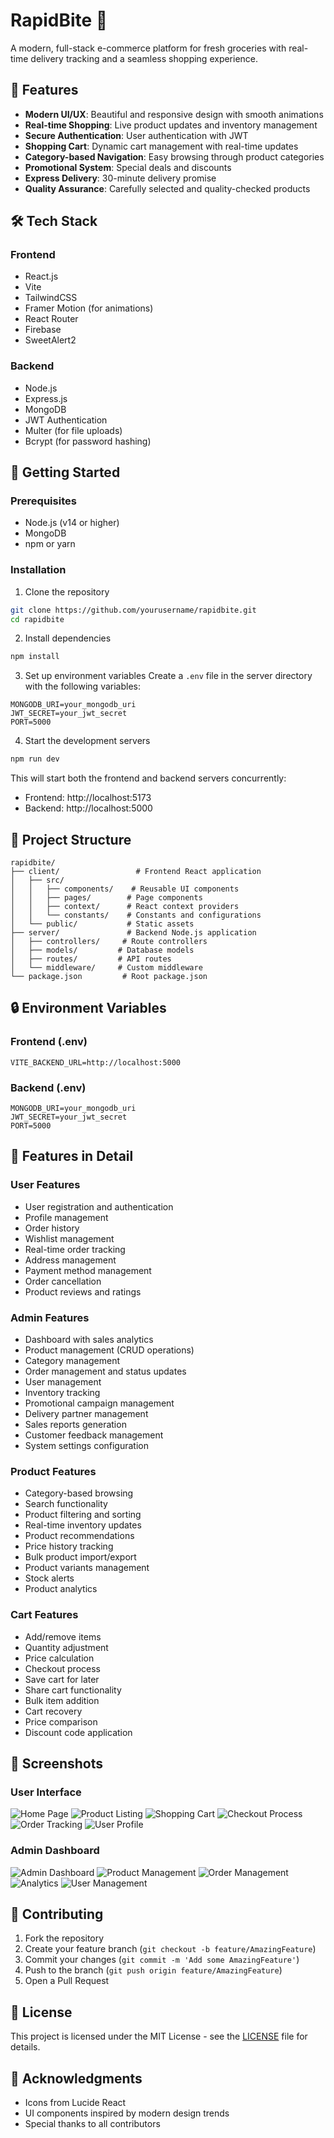 # RapidBite 🛒

A modern, full-stack e-commerce platform for fresh groceries with real-time delivery tracking and a seamless shopping experience.

## 🌟 Features

- **Modern UI/UX**: Beautiful and responsive design with smooth animations
- **Real-time Shopping**: Live product updates and inventory management
- **Secure Authentication**: User authentication with JWT
- **Shopping Cart**: Dynamic cart management with real-time updates
- **Category-based Navigation**: Easy browsing through product categories
- **Promotional System**: Special deals and discounts
- **Express Delivery**: 30-minute delivery promise
- **Quality Assurance**: Carefully selected and quality-checked products

## 🛠️ Tech Stack

### Frontend
- React.js
- Vite
- TailwindCSS
- Framer Motion (for animations)
- React Router
- Firebase
- SweetAlert2

### Backend
- Node.js
- Express.js
- MongoDB
- JWT Authentication
- Multer (for file uploads)
- Bcrypt (for password hashing)

## 🚀 Getting Started

### Prerequisites
- Node.js (v14 or higher)
- MongoDB
- npm or yarn

### Installation

1. Clone the repository
```bash
git clone https://github.com/yourusername/rapidbite.git
cd rapidbite
```

2. Install dependencies
```bash
npm install
```

3. Set up environment variables
Create a `.env` file in the server directory with the following variables:
```env
MONGODB_URI=your_mongodb_uri
JWT_SECRET=your_jwt_secret
PORT=5000
```

4. Start the development servers
```bash
npm run dev
```

This will start both the frontend and backend servers concurrently:
- Frontend: http://localhost:5173
- Backend: http://localhost:5000

## 📁 Project Structure

```
rapidbite/
├── client/                 # Frontend React application
│   ├── src/
│   │   ├── components/    # Reusable UI components
│   │   ├── pages/        # Page components
│   │   ├── context/      # React context providers
│   │   └── constants/    # Constants and configurations
│   └── public/           # Static assets
├── server/               # Backend Node.js application
│   ├── controllers/     # Route controllers
│   ├── models/         # Database models
│   ├── routes/         # API routes
│   └── middleware/     # Custom middleware
└── package.json         # Root package.json
```

## 🔒 Environment Variables

### Frontend (.env)
```env
VITE_BACKEND_URL=http://localhost:5000
```

### Backend (.env)
```env
MONGODB_URI=your_mongodb_uri
JWT_SECRET=your_jwt_secret
PORT=5000
```

## 📱 Features in Detail

### User Features
- User registration and authentication
- Profile management
- Order history
- Wishlist management
- Real-time order tracking
- Address management
- Payment method management
- Order cancellation
- Product reviews and ratings

### Admin Features
- Dashboard with sales analytics
- Product management (CRUD operations)
- Category management
- Order management and status updates
- User management
- Inventory tracking
- Promotional campaign management
- Delivery partner management
- Sales reports generation
- Customer feedback management
- System settings configuration

### Product Features
- Category-based browsing
- Search functionality
- Product filtering and sorting
- Real-time inventory updates
- Product recommendations
- Price history tracking
- Bulk product import/export
- Product variants management
- Stock alerts
- Product analytics

### Cart Features
- Add/remove items
- Quantity adjustment
- Price calculation
- Checkout process
- Save cart for later
- Share cart functionality
- Bulk item addition
- Cart recovery
- Price comparison
- Discount code application

## 📸 Screenshots

### User Interface
![Home Page](screenshots/home.png)
![Product Listing](screenshots/products.png)
![Shopping Cart](screenshots/cart.png)
![Checkout Process](screenshots/checkout.png)
![Order Tracking](screenshots/tracking.png)
![User Profile](screenshots/profile.png)

### Admin Dashboard
![Admin Dashboard](screenshots/admin-dashboard.png)
![Product Management](screenshots/product-management.png)
![Order Management](screenshots/order-management.png)
![Analytics](screenshots/analytics.png)
![User Management](screenshots/user-management.png)

## 🤝 Contributing

1. Fork the repository
2. Create your feature branch (`git checkout -b feature/AmazingFeature`)
3. Commit your changes (`git commit -m 'Add some AmazingFeature'`)
4. Push to the branch (`git push origin feature/AmazingFeature`)
5. Open a Pull Request

## 📄 License

This project is licensed under the MIT License - see the [LICENSE](LICENSE) file for details.


## 🙏 Acknowledgments

- Icons from Lucide React
- UI components inspired by modern design trends
- Special thanks to all contributors
